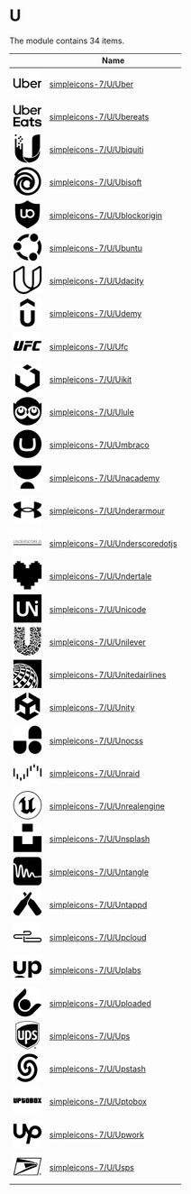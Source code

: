# U

The module contains 34 items.



| |Name|
|:---:|---|
| ![illustration of simpleicons-7/U/Uber](../../simpleicons-7/U/Uber.png) | [simpleicons-7/U/Uber](../../simpleicons-7/U/Uber.md) |
| ![illustration of simpleicons-7/U/Ubereats](../../simpleicons-7/U/Ubereats.png) | [simpleicons-7/U/Ubereats](../../simpleicons-7/U/Ubereats.md) |
| ![illustration of simpleicons-7/U/Ubiquiti](../../simpleicons-7/U/Ubiquiti.png) | [simpleicons-7/U/Ubiquiti](../../simpleicons-7/U/Ubiquiti.md) |
| ![illustration of simpleicons-7/U/Ubisoft](../../simpleicons-7/U/Ubisoft.png) | [simpleicons-7/U/Ubisoft](../../simpleicons-7/U/Ubisoft.md) |
| ![illustration of simpleicons-7/U/Ublockorigin](../../simpleicons-7/U/Ublockorigin.png) | [simpleicons-7/U/Ublockorigin](../../simpleicons-7/U/Ublockorigin.md) |
| ![illustration of simpleicons-7/U/Ubuntu](../../simpleicons-7/U/Ubuntu.png) | [simpleicons-7/U/Ubuntu](../../simpleicons-7/U/Ubuntu.md) |
| ![illustration of simpleicons-7/U/Udacity](../../simpleicons-7/U/Udacity.png) | [simpleicons-7/U/Udacity](../../simpleicons-7/U/Udacity.md) |
| ![illustration of simpleicons-7/U/Udemy](../../simpleicons-7/U/Udemy.png) | [simpleicons-7/U/Udemy](../../simpleicons-7/U/Udemy.md) |
| ![illustration of simpleicons-7/U/Ufc](../../simpleicons-7/U/Ufc.png) | [simpleicons-7/U/Ufc](../../simpleicons-7/U/Ufc.md) |
| ![illustration of simpleicons-7/U/Uikit](../../simpleicons-7/U/Uikit.png) | [simpleicons-7/U/Uikit](../../simpleicons-7/U/Uikit.md) |
| ![illustration of simpleicons-7/U/Ulule](../../simpleicons-7/U/Ulule.png) | [simpleicons-7/U/Ulule](../../simpleicons-7/U/Ulule.md) |
| ![illustration of simpleicons-7/U/Umbraco](../../simpleicons-7/U/Umbraco.png) | [simpleicons-7/U/Umbraco](../../simpleicons-7/U/Umbraco.md) |
| ![illustration of simpleicons-7/U/Unacademy](../../simpleicons-7/U/Unacademy.png) | [simpleicons-7/U/Unacademy](../../simpleicons-7/U/Unacademy.md) |
| ![illustration of simpleicons-7/U/Underarmour](../../simpleicons-7/U/Underarmour.png) | [simpleicons-7/U/Underarmour](../../simpleicons-7/U/Underarmour.md) |
| ![illustration of simpleicons-7/U/Underscoredotjs](../../simpleicons-7/U/Underscoredotjs.png) | [simpleicons-7/U/Underscoredotjs](../../simpleicons-7/U/Underscoredotjs.md) |
| ![illustration of simpleicons-7/U/Undertale](../../simpleicons-7/U/Undertale.png) | [simpleicons-7/U/Undertale](../../simpleicons-7/U/Undertale.md) |
| ![illustration of simpleicons-7/U/Unicode](../../simpleicons-7/U/Unicode.png) | [simpleicons-7/U/Unicode](../../simpleicons-7/U/Unicode.md) |
| ![illustration of simpleicons-7/U/Unilever](../../simpleicons-7/U/Unilever.png) | [simpleicons-7/U/Unilever](../../simpleicons-7/U/Unilever.md) |
| ![illustration of simpleicons-7/U/Unitedairlines](../../simpleicons-7/U/Unitedairlines.png) | [simpleicons-7/U/Unitedairlines](../../simpleicons-7/U/Unitedairlines.md) |
| ![illustration of simpleicons-7/U/Unity](../../simpleicons-7/U/Unity.png) | [simpleicons-7/U/Unity](../../simpleicons-7/U/Unity.md) |
| ![illustration of simpleicons-7/U/Unocss](../../simpleicons-7/U/Unocss.png) | [simpleicons-7/U/Unocss](../../simpleicons-7/U/Unocss.md) |
| ![illustration of simpleicons-7/U/Unraid](../../simpleicons-7/U/Unraid.png) | [simpleicons-7/U/Unraid](../../simpleicons-7/U/Unraid.md) |
| ![illustration of simpleicons-7/U/Unrealengine](../../simpleicons-7/U/Unrealengine.png) | [simpleicons-7/U/Unrealengine](../../simpleicons-7/U/Unrealengine.md) |
| ![illustration of simpleicons-7/U/Unsplash](../../simpleicons-7/U/Unsplash.png) | [simpleicons-7/U/Unsplash](../../simpleicons-7/U/Unsplash.md) |
| ![illustration of simpleicons-7/U/Untangle](../../simpleicons-7/U/Untangle.png) | [simpleicons-7/U/Untangle](../../simpleicons-7/U/Untangle.md) |
| ![illustration of simpleicons-7/U/Untappd](../../simpleicons-7/U/Untappd.png) | [simpleicons-7/U/Untappd](../../simpleicons-7/U/Untappd.md) |
| ![illustration of simpleicons-7/U/Upcloud](../../simpleicons-7/U/Upcloud.png) | [simpleicons-7/U/Upcloud](../../simpleicons-7/U/Upcloud.md) |
| ![illustration of simpleicons-7/U/Uplabs](../../simpleicons-7/U/Uplabs.png) | [simpleicons-7/U/Uplabs](../../simpleicons-7/U/Uplabs.md) |
| ![illustration of simpleicons-7/U/Uploaded](../../simpleicons-7/U/Uploaded.png) | [simpleicons-7/U/Uploaded](../../simpleicons-7/U/Uploaded.md) |
| ![illustration of simpleicons-7/U/Ups](../../simpleicons-7/U/Ups.png) | [simpleicons-7/U/Ups](../../simpleicons-7/U/Ups.md) |
| ![illustration of simpleicons-7/U/Upstash](../../simpleicons-7/U/Upstash.png) | [simpleicons-7/U/Upstash](../../simpleicons-7/U/Upstash.md) |
| ![illustration of simpleicons-7/U/Uptobox](../../simpleicons-7/U/Uptobox.png) | [simpleicons-7/U/Uptobox](../../simpleicons-7/U/Uptobox.md) |
| ![illustration of simpleicons-7/U/Upwork](../../simpleicons-7/U/Upwork.png) | [simpleicons-7/U/Upwork](../../simpleicons-7/U/Upwork.md) |
| ![illustration of simpleicons-7/U/Usps](../../simpleicons-7/U/Usps.png) | [simpleicons-7/U/Usps](../../simpleicons-7/U/Usps.md) |



